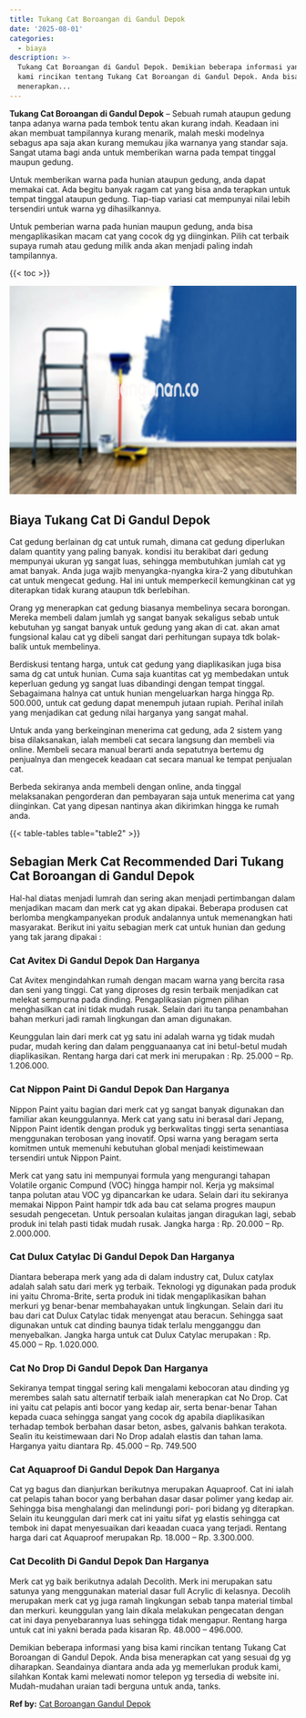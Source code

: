 ```yaml
---
title: Tukang Cat Boroangan di Gandul Depok
date: '2025-08-01'
categories:
  - biaya
description: >-
  Tukang Cat Boroangan di Gandul Depok. Demikian beberapa informasi yang bisa
  kami rincikan tentang Tukang Cat Boroangan di Gandul Depok. Anda bisa
  menerapkan...
---
```


**Tukang Cat Boroangan di Gandul Depok** – Sebuah rumah ataupun gedung tanpa adanya warna pada tembok tentu akan kurang indah. Keadaan ini akan membuat tampilannya kurang menarik, malah meski modelnya sebagus apa saja akan kurang memukau jika warnanya yang standar saja. Sangat utama bagi anda untuk memberikan warna pada tempat tinggal maupun gedung.

Untuk memberikan warna pada hunian ataupun gedung, anda dapat memakai cat. Ada begitu banyak ragam cat yang bisa anda terapkan untuk tempat tinggal ataupun gedung. Tiap-tiap variasi cat mempunyai nilai lebih tersendiri untuk warna yg dihasilkannya.

Untuk pemberian warna pada hunian maupun gedung, anda bisa mengaplikasikan macam cat yang cocok dg yg diinginkan. Pilih cat terbaik supaya rumah atau gedung milik anda akan menjadi paling indah tampilannya.

{{< toc >}}

![Tukang Cat Boroangan di Gandul Depok](/images/jasa-cat-murah11.png)

## Biaya Tukang Cat Di Gandul Depok

Cat gedung berlainan dg cat untuk rumah, dimana cat gedung diperlukan dalam quantity yang paling banyak. kondisi itu berakibat dari gedung mempunyai ukuran yg sangat luas, sehingga membutuhkan jumlah cat yg amat banyak. Anda juga wajib menyangka-nyangka kira-2 yang dibutuhkan cat untuk mengecat gedung. Hal ini untuk memperkecil kemungkinan cat yg diterapkan tidak kurang ataupun tdk berlebihan.

Orang yg menerapkan cat gedung biasanya membelinya secara borongan. Mereka membeli dalam jumlah yg sangat banyak sekaligus sebab untuk kebutuhan yg sangat banyak untuk gedung yang akan di cat. akan amat fungsional kalau cat yg dibeli sangat dari perhitungan supaya tdk bolak-balik untuk membelinya.

Berdiskusi tentang harga, untuk cat gedung yang diaplikasikan juga bisa sama dg cat untuk hunian. Cuma saja kuantitas cat yg membedakan untuk keperluan gedung yg sangat luas dibandingi dengan tempat tinggal. Sebagaimana halnya cat untuk hunian mengeluarkan harga hingga Rp. 500.000, untuk cat gedung dapat menempuh jutaan rupiah. Perihal inilah yang menjadikan cat gedung nilai harganya yang sangat mahal.

Untuk anda yang berkeinginan menerima cat gedung, ada 2 sistem yang bisa dilaksanakan, ialah membeli cat secara langsung dan membeli via online. Membeli secara manual berarti anda sepatutnya bertemu dg penjualnya dan mengecek keadaan cat secara manual ke tempat penjualan cat.

Berbeda sekiranya anda membeli dengan online, anda tinggal melaksanakan pengorderan dan pembayaran saja untuk menerima cat yang diinginkan. Cat yang dipesan nantinya akan dikirimkan hingga ke rumah anda.

{{< table-tables table="table2" >}}

## Sebagian Merk Cat Recommended Dari Tukang Cat Boroangan di Gandul Depok

Hal-hal diatas menjadi lumrah dan sering akan menjadi pertimbangan dalam menjadikan macam dan merk cat yg akan dipakai. Beberapa produsen cat berlomba mengkampanyekan produk andalannya untuk memenangkan hati masyarakat. Berikut ini yaitu sebagian merk cat untuk hunian dan gedung yang tak jarang dipakai :

### Cat Avitex Di Gandul Depok Dan Harganya

Cat Avitex mengindahkan rumah dengan macam warna yang bercita rasa dan seni yang tinggi. Cat yang diproses dg resin terbaik menjadikan cat melekat sempurna pada dinding. Pengaplikasian pigmen pilihan menghasilkan cat ini tidak mudah rusak. Selain dari itu tanpa penambahan bahan merkuri jadi ramah lingkungan dan aman digunakan.

Keunggulan lain dari merk cat yg satu ini adalah warna yg tidak mudah pudar, mudah kering dan dalam pengguanaanya cat ini betul-betul mudah diaplikasikan. Rentang harga dari cat merk ini merupakan : Rp. 25.000 – Rp. 1.206.000.

### Cat Nippon Paint Di Gandul Depok Dan Harganya

Nippon Paint yaitu bagian dari merk cat yg sangat banyak digunakan dan familiar akan keunggulannya. Merk cat yang satu ini berasal dari Jepang, Nippon Paint identik dengan produk yg berkwalitas tinggi serta senantiasa menggunakan terobosan yang inovatif. Opsi warna yang beragam serta komitmen untuk memenuhi kebutuhan global menjadi keistimewaan tersendiri untuk Nippon Paint.

Merk cat yang satu ini mempunyai formula yang mengurangi tahapan Volatile organic Compund (VOC) hingga hampir nol. Kerja yg maksimal tanpa polutan atau VOC yg dipancarkan ke udara. Selain dari itu sekiranya memakai Nippon Paint hampir tdk ada bau cat selama progres maupun sesudah pengecetan. Untuk persoalan kulaitas jangan diragukan lagi, sebab produk ini telah pasti tidak mudah rusak. Jangka harga : Rp. 20.000 – Rp. 2.000.000.

### Cat Dulux Catylac Di Gandul Depok Dan Harganya

Diantara beberapa merk yang ada di dalam industry cat, Dulux catylax adalah salah satu dari merk yg terbaik. Teknologi yg digunakan pada produk ini yaitu Chroma-Brite, serta produk ini tidak mengaplikasikan bahan merkuri yg benar-benar membahayakan untuk lingkungan. Selain dari itu bau dari cat Dulux Catylac tidak menyengat atau beracun. Sehingga saat digunakan untuk cat dinding baunya tidak terlalu mengganggu dan menyebalkan. Jangka harga untuk cat Dulux Catylac merupakan : Rp. 45.000 – Rp. 1.020.000.

### Cat No Drop Di Gandul Depok Dan Harganya

Sekiranya tempat tinggal sering kali mengalami kebocoran atau dinding yg merembes salah satu alternatif terbaik ialah menerapkan cat No Drop. Cat ini yaitu cat pelapis anti bocor yang kedap air, serta benar-benar Tahan kepada cuaca sehingga sangat yang cocok dg apabila diaplikasikan terhadap tembok berbahan dasar beton, asbes, galvanis bahkan terakota. Sealin itu keistimewaan dari No Drop adalah elastis dan tahan lama. Harganya yaitu diantara Rp. 45.000 – Rp. 749.500

### Cat Aquaproof Di Gandul Depok Dan Harganya

Cat yg bagus dan dianjurkan berikutnya merupakan Aquaproof. Cat ini ialah cat pelapis tahan bocor yang berbahan dasar dasar polimer yang kedap air. Sehingga bisa menghalangi dan melindungi pori- pori bidang yg diterapkan. Selain itu keunggulan dari merk cat ini yaitu sifat yg elastis sehingga cat tembok ini dapat menyesuaikan dari keaadan cuaca yang terjadi. Rentang harga dari cat Aquaproof merupakan Rp. 18.000 – Rp. 3.300.000.

### Cat Decolith Di Gandul Depok Dan Harganya

Merk cat yg baik berikutnya adalah Decolith. Merk ini merupakan satu satunya yang menggunakan material dasar full Acrylic di kelasnya. Decolih merupakan merk cat yg juga ramah lingkungan sebab tanpa material timbal dan merkuri. keunggulan yang lain dikala melakukan pengecatan dengan cat ini daya penyebarannya luas sehingga tidak mengapur. Rentang harga untuk cat ini yakni berada pada kisaran Rp. 48.000 – 496.000.

Demikian beberapa informasi yang bisa kami rincikan tentang Tukang Cat Boroangan di Gandul Depok. Anda bisa menerapkan cat yang sesuai dg yg diharapkan. Seandainya diantara anda ada yg memerlukan produk kami, silahkan Kontak kami melewati nomor telepon yg tersedia di website ini. Mudah-mudahan uraian tadi berguna untuk anda, tanks.

**Ref by:** [Cat Boroangan Gandul Depok](https://id.wikipedia.org/wiki/Cat)
